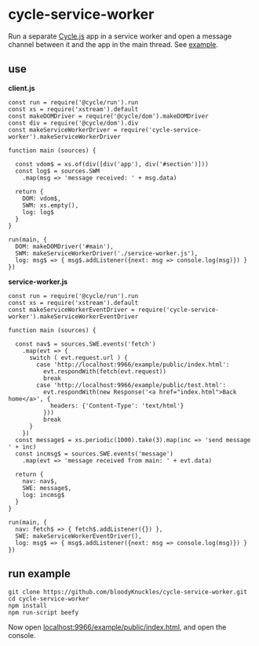# cycle-service-worker

Run a separate [Cycle.js](https://cycle.js.org/) app in a service worker and open a message channel between it and the app in the main thread. See [example](https://github.com/bloodyKnuckles/cycle-service-worker/tree/master/example).

## use

__client.js__
```
const run = require('@cycle/run').run
const xs = require('xstream').default
const makeDOMDriver = require('@cycle/dom').makeDOMDriver
const div = require('@cycle/dom').div
const makeServiceWorkerDriver = require('cycle-service-worker').makeServiceWorkerDriver

function main (sources) {

  const vdom$ = xs.of(div([div('app'), div('#section')]))
  const log$ = sources.SWM
    .map(msg => 'message received: ' + msg.data)

  return {
    DOM: vdom$,
    SWM: xs.empty(),
    log: log$
  }
}

run(main, {
  DOM: makeDOMDriver('#main'),
  SWM: makeServiceWorkerDriver('./service-worker.js'),
  log: msg$ => { msg$.addListener({next: msg => console.log(msg)}) }
})
```


__service-worker.js__
```
const run = require('@cycle/run').run
const xs = require('xstream').default
const makeServiceWorkerEventDriver = require('cycle-service-worker').makeServiceWorkerEventDriver

function main (sources) {

  const nav$ = sources.SWE.events('fetch')
    .map(evt => {
      switch ( evt.request.url ) {
        case 'http://localhost:9966/example/public/index.html':
          evt.respondWith(fetch(evt.request))
          break
        case 'http://localhost:9966/example/public/test.html':
          evt.respondWith(new Response('<a href="index.html">Back home</a>', {
            headers: {'Content-Type': 'text/html'}
          }))
          break
      }
    })
  const message$ = xs.periodic(1000).take(3).map(inc => 'send message ' + inc)
  const incmsg$ = sources.SWE.events('message')
    .map(evt => 'message received from main: ' + evt.data)

  return {
    nav: nav$,
    SWE: message$,
    log: incmsg$
  }
}

run(main, {
  nav: fetch$ => { fetch$.addListener({}) },
  SWE: makeServiceWorkerEventDriver(),
  log: msg$ => { msg$.addListener({next: msg => console.log(msg)}) }
})
```

## run example
```
git clone https://github.com/bloodyKnuckles/cycle-service-worker.git
cd cycle-service-worker
npm install
npm run-script beefy
```
Now open [localhost:9966/example/public/index.html](http://localhost:9966/example/public/index.html), and open the console.

